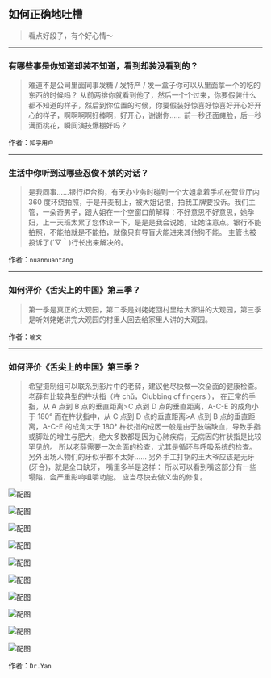 ## 如何正确地吐槽

> 看点好段子，有个好心情～


 
---

### 有哪些事是你知道却装不知道，看到却装没看到的？

> 难道不是公司里面同事发糖 / 发特产 / 发一盒子你可以从里面拿一个的吃的东西的时候吗？
> 从前两排你就看到他了，然后一个个过来，你要假装什么都不知道的样子，然后到你位置的时候，你要假装好惊喜好惊喜好开心好开心的样子，啊啊啊啊好棒啊，好开心，谢谢你……
> 前一秒还面瘫脸，后一秒满面桃花，瞬间演技爆棚好吗？


作者：`知乎用户`

---

### 生活中你听到过哪些忍俊不禁的对话？

> 是我同事……银行柜台狗，有天办业务时碰到一个大姐拿着手机在营业厅内 360 度环绕拍照，于是开麦制止，被大姐记恨，拍我工牌要投诉。我们主管，一朵奇男子，跟大姐在一个空窗口前解释：不好意思不好意思，她孕妇，上一天班太累了您体谅一下，是是是我会说她，让她注意点。银行不能拍照，不能拍就是不能拍，就像只有导盲犬能进来其他狗不能。
> 主管也被投诉了(´▽｀)行长出来解决的。


作者：`nuannuantang`

---

### 如何评价《舌尖上的中国》第三季？

> 第一季是真正的大观园，第二季是刘姥姥回村里给大家讲的大观园，第三季是听刘姥姥讲完大观园的村里人回去给家里人讲的大观园。


作者：`喻文`

---

### 如何评价《舌尖上的中国》第三季？

> 希望摄制组可以联系到影片中的老薛，建议他尽快做一次全面的健康检查。
> 老薛有比较典型的杵状指（杵 chǔ，Clubbing of fingers ），
> 在正常的手指，从 A 点到 B 点的垂直距离>C 点到 D 点的垂直距离，A-C-E 的成角小于 180°
> 而在杵状指中，从 C 点到 D 点的垂直距离>A 点到 B 点的垂直距离，A-C-E 的成角大于 180°
> 杵状指的成因一般是由于肢端缺血，导致手指或脚趾的增生与肥大，绝大多数都是因为心肺疾病，无病因的杵状指是比较罕见的。
> 所以老薛需要一次全面的检查，尤其是循环与呼吸系统的检查。
> 另外出场人物们的牙似乎都不太好……
> 另外手工打锅的王大爷应该是无牙(牙合)，就是全口缺牙，
> 嘴里多半是这样：
> 所以可以看到嘴这部分有一些塌陷，会严重影响咀嚼功能。
> 应当尽快去做义齿的修复。



![配图](http://pic3.zhimg.com/70/v2-c43f46fab914b9e880d0bebddd0f83ca_b.jpg)



![配图](http://pic1.zhimg.com/70/v2-f6f579283dcc0bcfbae4ac64750118d0_b.jpg)



![配图](http://pic2.zhimg.com/70/v2-f675a61494843ab1f77a730dd09ca799_b.jpg)



![配图](http://pic3.zhimg.com/70/v2-913d0b710e18591e44868d7b8e96616a_b.jpg)



![配图](http://pic4.zhimg.com/70/v2-686c6b0ee52fdc9c15f253bca029f3d3_b.jpg)



![配图](http://pic4.zhimg.com/70/v2-e75bfec5eb4d74f421f5ba5f5588152f_b.jpg)



![配图](http://pic2.zhimg.com/70/v2-b0b6515025f3dbf3fb53c0478bab6dc9_b.jpg)



![配图](http://pic2.zhimg.com/70/v2-6eaefc58e84dc36e59778f5560cadaad_b.jpg)



![配图](http://pic1.zhimg.com/70/v2-fce3dae318a2b0f8756c584bfcfda464_b.jpg)



![配图](http://pic1.zhimg.com/70/v2-e10646d84fcab063e08859540df5b650_b.jpg)


作者：`Dr.Yan`